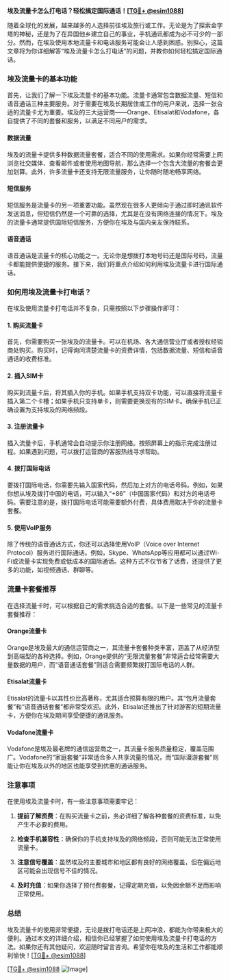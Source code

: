 **埃及流量卡怎么打电话？轻松搞定国际通话！[[TG💪+ @esim1088](https://t.me/s/esim1088)]**

随着全球化的发展，越来越多的人选择前往埃及旅行或工作。无论是为了探索金字塔的神秘，还是为了在异国他乡建立自己的事业，手机通讯都成为必不可少的一部分。然而，在埃及使用本地流量卡和电话服务可能会让人感到困惑。别担心，这篇文章将为你详细解答“埃及流量卡怎么打电话”的问题，并教你如何轻松搞定国际通话。

### 埃及流量卡的基本功能

首先，让我们了解一下埃及流量卡的基本功能。流量卡通常包含数据流量、短信和语音通话三种主要服务。对于需要在埃及长期居住或工作的用户来说，选择一张合适的流量卡尤为重要。埃及的三大运营商——Orange、Etisalat和Vodafone，各自提供了不同的套餐和服务，以满足不同用户的需求。

#### 数据流量
埃及的流量卡提供多种数据流量套餐，适合不同的使用需求。如果你经常需要上网浏览社交媒体、查看邮件或者使用地图导航，那么选择一个包含大流量的套餐会更加划算。此外，许多流量卡还支持无限流量服务，让你随时随地畅享网络。

#### 短信服务
短信服务是流量卡的另一项重要功能。虽然现在很多人更倾向于通过即时通讯软件发送消息，但短信仍然是一个可靠的选择，尤其是在没有网络连接的情况下。埃及的流量卡通常提供国际短信服务，方便你在埃及与国内亲友保持联系。

#### 语音通话
语音通话是流量卡的核心功能之一。无论你是想拨打本地号码还是国际号码，流量卡都能提供便捷的服务。接下来，我们将重点介绍如何利用埃及流量卡进行国际通话。

### 如何用埃及流量卡打电话？

在埃及使用流量卡打电话并不复杂，只需按照以下步骤操作即可：

#### 1. 购买流量卡
首先，你需要购买一张埃及的流量卡。可以在机场、各大通信营业厅或者授权经销商处购买。购买时，记得询问清楚流量卡的资费详情，包括数据流量、短信和语音通话的收费标准。

#### 2. 插入SIM卡
购买到流量卡后，将其插入你的手机。如果手机支持双卡功能，可以直接将流量卡插入第二个卡槽；如果手机只支持单卡，则需要更换现有的SIM卡。确保手机已正确设置为支持埃及的网络频段。

#### 3. 注册流量卡
插入流量卡后，手机通常会自动提示你注册网络。按照屏幕上的指示完成注册过程。如果遇到问题，可以拨打运营商的客服热线寻求帮助。

#### 4. 拨打国际电话
要拨打国际电话，你需要先输入国家代码，然后加上对方的电话号码。例如，如果你想从埃及拨打中国的电话，可以输入“+86”（中国国家代码）和对方的电话号码。需要注意的是，拨打国际电话可能需要额外付费，具体费用取决于你的流量卡套餐。

#### 5. 使用VoIP服务
除了传统的语音通话方式，你还可以选择使用VoIP（Voice over Internet Protocol）服务进行国际通话。例如，Skype、WhatsApp等应用都可以通过Wi-Fi或流量卡实现免费或低成本的国际通话。这种方式不仅节省了话费，还提供了更多的功能，如视频通话、群聊等。

### 流量卡套餐推荐

在选择流量卡时，可以根据自己的需求挑选合适的套餐。以下是一些常见的流量卡套餐推荐：

#### Orange流量卡
Orange是埃及最大的通信运营商之一，其流量卡套餐种类丰富，涵盖了从经济型到高端型的各种选择。例如，Orange提供的“无限流量套餐”非常适合经常需要大量数据的用户，而“语音通话套餐”则适合需要频繁拨打国际电话的人群。

#### Etisalat流量卡
Etisalat的流量卡以其性价比高著称，尤其适合预算有限的用户。其“包月流量套餐”和“语音通话套餐”都非常受欢迎。此外，Etisalat还推出了针对游客的短期流量卡，方便你在埃及期间享受便捷的通讯服务。

#### Vodafone流量卡
Vodafone是埃及最老牌的通信运营商之一，其流量卡服务质量稳定，覆盖范围广。Vodafone的“家庭套餐”非常适合多人共享流量的情况，而“国际漫游套餐”则能让你在埃及以外的地区也能享受到优惠的通话服务。

### 注意事项

在使用埃及流量卡时，有一些注意事项需要牢记：

1. **提前了解资费**：在购买流量卡之前，务必详细了解各种套餐的资费标准，以免产生不必要的费用。
   
2. **检查手机兼容性**：确保你的手机支持埃及的网络频段，否则可能无法正常使用流量卡。

3. **注意信号覆盖**：虽然埃及的主要城市和地区都有良好的网络覆盖，但在偏远地区可能会出现信号不佳的情况。

4. **及时充值**：如果你选择了预付费套餐，记得定期充值，以免因余额不足而影响正常使用。

### 总结

埃及流量卡的使用非常便捷，无论是拨打电话还是上网冲浪，都能为你带来极大的便利。通过本文的详细介绍，相信你已经掌握了如何使用埃及流量卡打电话的方法。如果你还有其他疑问，欢迎随时留言咨询。希望你在埃及的生活和工作都能顺利愉快！[[TG💪+ @esim1088](https://t.me/s/esim1088)]

[[TG💪+ @esim1088](https://t.me/s/esim1088) ![Image](https://i.postimg.cc/4NQfJmqS/Snipaste-2025-05-13-00-14-12.png)]